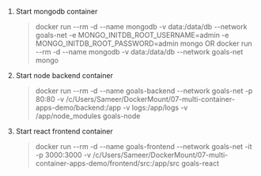 1. Start mongodb container

   > docker run --rm -d --name mongodb -v data:/data/db --network goals-net -e MONGO_INITDB_ROOT_USERNAME=admin -e MONGO_INITDB_ROOT_PASSWORD=admin mongo
   > OR
   > docker run --rm -d --name mongodb -v data:/data/db --network goals-net mongo

2. Start node backend container

   > docker run --rm -d --name goals-backend --network goals-net -p 80:80
   > -v /c/Users/Sameer/DockerMount/07-multi-container-apps-demo/backend:/app -v logs:/app/logs -v /app/node_modules goals-node

3. Start react frontend container
   > docker run --rm -d --name goals-frontend --network goals-net -it -p 3000:3000 -v
   > /c/Users/Sameer/DockerMount/07-multi-container-apps-demo/frontend/src:/app/src goals-react
